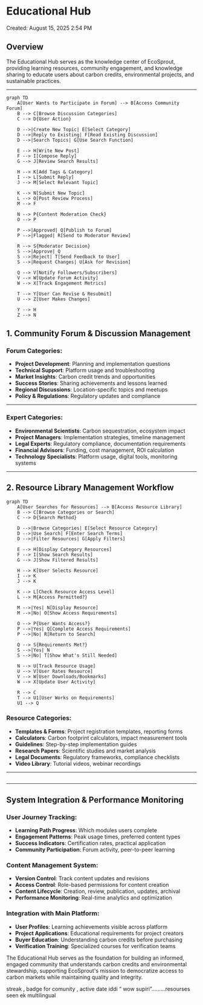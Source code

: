 # Educational Hub

Created: August 15, 2025 2:54 PM

## Overview

The Educational Hub serves as the knowledge center of EcoSprout, providing learning resources, community engagement, and knowledge sharing to educate users about carbon credits, environmental projects, and sustainable practices.

---

```mermaid
graph TD
    A[User Wants to Participate in Forum] --> B[Access Community Forum]
    B --> C[Browse Discussion Categories]
    C --> D{User Action}

    D -->|Create New Topic| E[Select Category]
    D -->|Reply to Existing| F[Read Existing Discussion]
    D -->|Search Topics| G[Use Search Function]

    E --> H[Write New Post]
    F --> I[Compose Reply]
    G --> J[Review Search Results]

    H --> K[Add Tags & Category]
    I --> L[Submit Reply]
    J --> M[Select Relevant Topic]

    K --> N[Submit New Topic]
    L --> O[Post Review Process]
    M --> F

    N --> P{Content Moderation Check}
    O --> P

    P -->|Approved| Q[Publish to Forum]
    P -->|Flagged| R[Send to Moderator Review]

    R --> S{Moderator Decision}
    S -->|Approve| Q
    S -->|Reject| T[Send Feedback to User]
    S -->|Request Changes| U[Ask for Revision]

    Q --> V[Notify Followers/Subscribers]
    V --> W[Update Forum Activity]
    W --> X[Track Engagement Metrics]

    T --> Y[User Can Revise & Resubmit]
    U --> Z[User Makes Changes]

    Y --> H
    Z --> N

```

## 1. Community Forum & Discussion Management

### Forum Categories:

- **Project Development**: Planning and implementation questions
- **Technical Support**: Platform usage and troubleshooting
- **Market Insights**: Carbon credit trends and opportunities
- **Success Stories**: Sharing achievements and lessons learned
- **Regional Discussions**: Location-specific topics and meetups
- **Policy & Regulations**: Regulatory updates and compliance

---

### Expert Categories:

- **Environmental Scientists**: Carbon sequestration, ecosystem impact
- **Project Managers**: Implementation strategies, timeline management
- **Legal Experts**: Regulatory compliance, documentation requirements
- **Financial Advisors**: Funding, cost management, ROI calculation
- **Technology Specialists**: Platform usage, digital tools, monitoring systems

---

## 2. Resource Library Management Workflow

```mermaid
graph TD
    A[User Searches for Resources] --> B[Access Resource Library]
    B --> C[Browse Categories or Search]
    C --> D{Search Method}

    D -->|Browse Categories| E[Select Resource Category]
    D -->|Use Search| F[Enter Search Terms]
    D -->|Filter Resources| G[Apply Filters]

    E --> H[Display Category Resources]
    F --> I[Show Search Results]
    G --> J[Show Filtered Results]

    H --> K[User Selects Resource]
    I --> K
    J --> K

    K --> L[Check Resource Access Level]
    L --> M{Access Permitted?}

    M -->|Yes| N[Display Resource]
    M -->|No| O[Show Access Requirements]

    O --> P{User Wants Access?}
    P -->|Yes| Q[Complete Access Requirements]
    P -->|No| R[Return to Search]

    Q --> S{Requirements Met?}
    S -->|Yes| N
    S -->|No| T[Show What's Still Needed]

    N --> U[Track Resource Usage]
    U --> V[User Rates Resource]
    V --> W[User Downloads/Bookmarks]
    W --> X[Update User Activity]

    R --> C
    T --> U1[User Works on Requirements]
    U1 --> Q

```

### Resource Categories:

- **Templates & Forms**: Project registration templates, reporting forms
- **Calculators**: Carbon footprint calculators, impact measurement tools
- **Guidelines**: Step-by-step implementation guides
- **Research Papers**: Scientific studies and market analysis
- **Legal Documents**: Regulatory frameworks, compliance checklists
- **Video Library**: Tutorial videos, webinar recordings

---

## 

---

## System Integration & Performance Monitoring

### User Journey Tracking:

- **Learning Path Progress**: Which modules users complete
- **Engagement Patterns**: Peak usage times, preferred content types
- **Success Indicators**: Certification rates, practical application
- **Community Participation**: Forum activity, peer-to-peer learning

### Content Management System:

- **Version Control**: Track content updates and revisions
- **Access Control**: Role-based permissions for content creation
- **Content Lifecycle**: Creation, review, publication, updates, archival
- **Performance Monitoring**: Real-time analytics and optimization

### Integration with Main Platform:

- **User Profiles**: Learning achievements visible across platform
- **Project Applications**: Educational requirements for project creators
- **Buyer Education**: Understanding carbon credits before purchasing
- **Verification Training**: Specialized courses for verification teams

The Educational Hub serves as the foundation for building an informed, engaged community that understands carbon credits and environmental stewardship, supporting EcoSprout's mission to democratize access to carbon markets while maintaining quality and integrity.

streak , badge for comunity , active date iddi “ wow supiri”………resourses seen ek multilingual